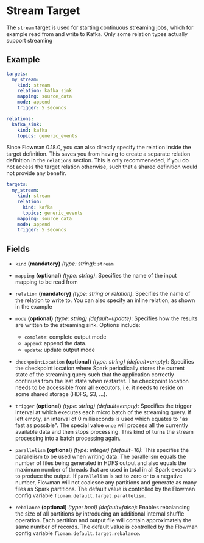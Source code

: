 # Stream Target

The `stream` target is used for starting continuous streaming jobs, which for example read from and write to Kafka.
Only some relation types actually support streaming


## Example

```yaml
targets:
  my_stream:
    kind: stream
    relation: kafka_sink
    mapping: source_data
    mode: append
    trigger: 5 seconds

relations:
  kafka_sink:
    kind: kafka
    topics: generic_events
```

Since Flowman 0.18.0, you can also directly specify the relation inside the target definition. This saves you
from having to create a separate relation definition in the `relations` section. This is only recommeneded, if you
do not access the target relation otherwise, such that a shared definition would not provide any benefir.
```yaml
targets:
  my_stream:
    kind: stream
    relation:
      kind: kafka
      topics: generic_events
    mapping: source_data
    mode: append
    trigger: 5 seconds
```


## Fields

* `kind` **(mandatory)** *(type: string)*: `stream`

* `mapping` **(optional)** *(type: string)*:
  Specifies the name of the input mapping to be read from

* `relation` **(mandatory)** *(type: string or relation)*:
  Specifies the name of the relation to write to. You can also specify an inline relation, as shown in the example

* `mode` **(optional)** *(type: string)* *(default=update)*:
  Specifies how the results are written to the streaming sink. Options include:
    * `complete`: complete output mode
    * `append`: append the data.
    * `update`: update output mode

* `checkpointLocation` **(optional)** *(type: string)* *(default=empty)*:
  Specifies the checkpoint location where Spark periodically stores the current state of the streaming query such
  that the application correctly continues from the last state when restartet. The checkpoint location needs to be
  accessible from all executors, i.e. it needs to reside on some shared storage (HDFS, S3, ...). 

* `trigger` **(optional)** *(type: string)* *(default=empty)*:
  Specifies the trigger interval at which executes each micro batch of the streaming query. If left empty, an interval
  of 0 milliseconds is used which equates to "as fast as possible". The special value `once` will process all the 
  currently available data and then stops processing. This kind of turns the stream processing into a batch processing
  again.

* `parallelism` **(optional)** *(type: integer)* *(default=16)*:
  This specifies the parallelism to be used when writing data. The parallelism equals the number
  of files being generated in HDFS output and also equals the maximum number of threads that are used in total in all
  Spark executors to produce the output. If `parallelism` is set to zero or to a negative number, Flowman will not
  coalesce any partitions and generate as many files as Spark partitions. The default value is controlled by the
  Flowman config variable `floman.default.target.parallelism`.

* `rebalance` **(optional)** *(type: bool)* *(default=false)*:
  Enables rebalancing the size of all partitions by introducing an additional internal shuffle operation. Each partition
  and output file will contain approximately the same number of records. The default value is controlled by the
  Flowman config variable `floman.default.target.rebalance`.
  
